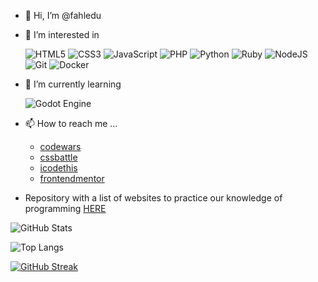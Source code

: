 - 👋 Hi, I’m @fahledu
- 👀 I’m interested in

  ![HTML5](https://img.shields.io/badge/HTML5-E34F26?style=for-the-badge&logo=html5&logoColor=white)
  ![CSS3](https://img.shields.io/badge/CSS3-1572B6?style=for-the-badge&logo=css3&logoColor=white)
  ![JavaScript](https://img.shields.io/badge/JavaScript-F7DF1E?style=for-the-badge&logo=javascript&logoColor=black)
  ![PHP](https://img.shields.io/badge/php-%23777BB4.svg?style=for-the-badge&logo=php&logoColor=white)
  ![Python](https://img.shields.io/badge/python-3670A0?style=for-the-badge&logo=python&logoColor=ffdd54)
  ![Ruby](https://img.shields.io/badge/ruby-%23CC342D.svg?style=for-the-badge&logo=ruby&logoColor=white)
  ![NodeJS](https://img.shields.io/badge/node.js-6DA55F?style=for-the-badge&logo=node.js&logoColor=white)
  ![Git](https://img.shields.io/badge/git-%23F05033.svg?style=for-the-badge&logo=git&logoColor=white)
  ![Docker](https://img.shields.io/badge/docker-%230db7ed.svg?style=for-the-badge&logo=docker&logoColor=white)

- 🌱 I’m currently learning 

  ![Godot Engine](https://img.shields.io/badge/GODOT-%23FFFFFF.svg?style=for-the-badge&logo=godot-engine)

- 📫 How to reach me ...
    - [codewars](https://www.codewars.com/users/fahledu)
    - [cssbattle](https://cssbattle.dev/player/fahledu)
    - [icodethis](https://icodethis.com/fahledu)
    - [frontendmentor](https://www.frontendmentor.io/profile/fahledu)


- Repository with a list of websites to practice our knowledge of programming [HERE](https://github.com/fahledu/sites-para-praticar)

![GitHub Stats](https://github-readme-stats.vercel.app/api?username=fahledu&theme=transparent&bg_color=000&border_color=30A3DC&show_icons=true&icon_color=30A3DC&title_color=E94D5F&text_color=FFF) 

![Top Langs](https://github-readme-stats-git-masterrstaa-rickstaa.vercel.app/api/top-langs/?username=fahledu&layout=compact&bg_color=000&border_color=30A3DC&title_color=E94D5F&text_color=FFF) 

[![GitHub Streak](https://streak-stats.demolab.com/?user=fahledu&theme=bear&background=000&border=30A3DC&dates=FFF)](https://git.io/streak-stats)
